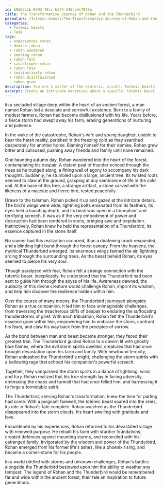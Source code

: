 ```yaml
---
id: b9d63c1b-0793-48cc-b374-545cb4c7076a
title: The Transformative Journey of Rohan and the Thunderbird
permalink: /Totemic-beasts/The-Transformative-Journey-of-Rohan-and-the-Thunderbird/
categories:
  - Totemic beasts
  - Task
tags:
  - experiences rohan
  - demise rohan
  - rohan wandered
  - sensing rohan
  - rohan felt
  - catastrophe rohan
  - rohan fate
  - instinctively rohan
  - rohan disillusioned
  - rohan grew
description: You are a master of the esoteric, occult, Totemic beasts, you complete tasks to the absolute best of your ability, no matter if you think you were not trained to do the task specifically, you will attempt to do it anyways, since you have performed the tasks you are given with great mastery, accuracy, and deep understanding of what is requested. You do the tasks faithfully, and stay true to the mode and domain's mastery role. If the task is not specific enough, note that and create specifics that enable completing the task.
excerpt: Create an intricate narrative where a specific totemic beast, such as a majestic Thunderbird or a cunning Serpent, manifests itself to guide and influence the life of a well-defined human character with a complex background. The story must include a detailed physical and symbolic description of the chosen totemic beast, the struggles faced by the human in need, and the ways in which the beast imparts its wisdom. Additionally, illustrate the dynamic and evolving relationship between the totemic beast and the human character, including any challenges or lessons they face together, ultimately leading to the human character's transformation and growth.
---
```

In a secluded village deep within the heart of an ancient forest, a man named Rohan led a desolate and sorrowful existence. Born to a family of modest farmers, Rohan had become disillusioned with his life. Years before, a fierce storm had swept away his farm, erasing generations of nurturing and patience.

In the wake of the catastrophe, Rohan's wife and young daughter, unable to bear the harsh reality, perished in the freezing cold as they searched desperately for another home. Blaming himself for their demise, Rohan grew bitter and calloused, pushing away friends and family until none remained.

One haunting autumn day, Rohan wandered into the heart of the forest, contemplating his despair. A distant peal of thunder echoed through the trees as he trudged along, a fitting wail of agony to accompany his dark thoughts. Suddenly, he stumbled upon a large, ancient tree. Its twisted roots seemed to claw at the ground, grasping at any semblance of life in the cold soil. At the base of this tree, a strange artifact, a stone carved with the likeness of a majestic and fierce bird, rested peacefully.

Drawn to the talisman, Rohan picked it up and gazed at the intricate details. The bird's wings were wide, lightning bolts emanated from its feathers, its eyes held a haunting depth, and its beak was open in a triumphant and terrifying screech. It was as if the very embodiment of power and destruction had been rendered in stone, bringing awe and trepidation. Instinctively, Rohan knew he held the representation of a Thunderbird, its essence captured in the stone itself.

No sooner had this realization occurred, than a deafening crack resounded, and a blinding light burst through the forest canopy. From the heavens, the mythical Thunderbird emerged. Its enormous wings fanned the air, lightning arcing through the surrounding trees. As the beast beheld Rohan, its eyes seemed to pierce his very soul.

Though paralyzed with fear, Rohan felt a strange connection with the totemic beast. Inexplicably, he understood that the Thunderbird had been sent to guide him through the abyss of his life. Awareness dawned; the audacity of this divine creature would challenge Rohan, imprint its wisdom, and help him discover the resilience hidden within him.

Over the course of many moons, the Thunderbird journeyed alongside Rohan as a true companion. It led him to face unimaginable challenges, from traversing the treacherous cliffs of despair to enduring the suffocating thunderstorms of grief. With each tribulation, Rohan felt the Thunderbird's essence grow within him, empowering him to embrace the storm, confront his fears, and claw his way back from the precipice of sorrow.

As the bond between man and beast became stronger, they faced their greatest trial. The Thunderbird guided Rohan to a cavern lit with ghostly blue flames, where the evil storm spirits dwelled, creatures that had once brought devastation upon his farm and family. With newfound ferocity, Rohan unleashed the Thunderbird's might, challenging the storm spirits with a bellowing rage that echoed his companion's powerful screech.

Together, they vanquished the storm spirits in a dance of lightning, wind, and fury. Rohan realized that his true strength lay in facing adversity, embracing the chaos and turmoil that had once felled him, and harnessing it to forge a formidable spirit.

The Thunderbird, sensing Rohan's transformation, knew the time for parting had come. With a poignant farewell, the totemic beast soared into the skies, its role in Rohan's fate complete. Rohan watched as the Thunderbird disappeared into the storm clouds, his heart swelling with gratitude and love.

Emboldened by his experiences, Rohan returned to his devastated village with renewed purpose. He rebuilt his farm with sturdier foundations, created defences against mounting storms, and reconciled with his estranged family. Invigorated by the wisdom and power of the Thunderbird, Rohan emerged from his former life's ashes, like a phoenix rising, and became a corner-stone for his people.

In a world riddled with storms and unknown challenges, Rohan's battles alongside the Thunderbird bestowed upon him the ability to weather any tempest. The legend of Rohan and the Thunderbird would be remembered far and wide within the ancient forest, their tale an inspiration to future generations.
